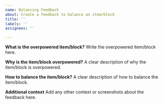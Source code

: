 ```yaml
---
name: Balancing Feedback
about: Create a feedback to balance an item/block
title: ''
labels: ''
assignees: ''

---
```


**What is the overpowered item/block?**
Write the overpowered item/block here.

**Why is the item/block overpowered?**
A clear description of why the item/block is overpowered.

**How to balance the item/block?**
A clear description of how to balance the item/block.

**Additional context**
Add any other context or screenshots about the feedback here.
